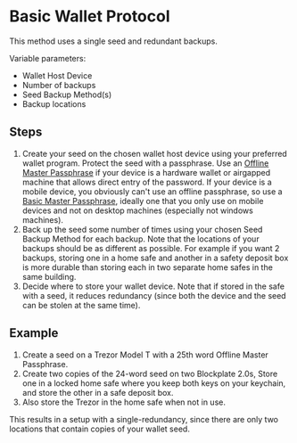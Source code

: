 # Basic Wallet Protocol

This method uses a single seed and redundant backups.

Variable parameters:

* Wallet Host Device
* Number of backups
* Seed Backup Method(s)
* Backup locations

## Steps

1. Create your seed on the chosen wallet host device using your preferred wallet program. Protect the seed with a passphrase. Use an [Offline Master Passphrase](../passphraseMethods/Offline-Master-Passphrase.md) if your device is a hardware wallet or airgapped machine that allows direct entry of the password. If your device is a mobile device, you obviously can't use an offline passphrase, so use a [Basic Master Passphrase](../passphraseMethods/Basic-Master-Passphrase.md), ideally one that you only use on mobile devices and not on desktop machines (especially not windows machines).
2. Back up the seed some number of times using your chosen Seed Backup Method for each backup. Note that the locations of your backups should be as different as possible. For example if you want 2 backups, storing one in a home safe and another in a safety deposit box is more durable than storing each in two separate home safes in the same building.
3. Decide where to store your wallet device. Note that if stored in the safe with a seed, it reduces redundancy (since both the device and the seed can be stolen at the same time).

## Example

1. Create a seed on a Trezor Model T with a 25th word Offline Master Passphrase.
2. Create two copies of the 24-word seed on two Blockplate 2.0s, Store one in a locked home safe where you keep both keys on your keychain, and store the other in a safe deposit box.
3. Also store the Trezor in the home safe when not in use.

This results in a setup with a single-redundancy, since there are only two locations that contain copies of your wallet seed.